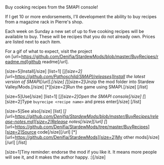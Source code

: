 ﻿Buy cooking recipes from the SMAPI console!

If I get 10 or more endorsements, I'll development the ability to buy recipes from a magazine rack in Pierre's shop.

Each week on Sunday a new set of up to five cooking recipes will be available to buy. These will be recipes that you do not already own. Prices are listed next to each item.

For a gif of what to expect, visit the project on [url=https://github.com/Denifia/StardewMods/blob/master/BuyRecipes/readme.md]github readme[/url].

[size=5]Install[/size]
[list=1]
[*][size=2][url=https://github.com/Pathoschild/SMAPI/releases]Install the latest version of SMAPI[/url].[/size]
[*][size=2]Unzip the mod folder into Stardew Valley/Mods.[/size]
[*][size=2]Run the game using SMAPI.[/size]
[/list]

[size=5]Use[/size]
[list=1]
[*][size=2]Open the SMAPI console[/size]
[*][size=2]Type `buyrecipe <recipe name>` and press enter[/size]
[/list]  

[size=5]See also[/size]
[list]
[*][url=https://github.com/Denifia/StardewMods/blob/master/BuyRecipes/release-notes.md][size=2]Release notes[/size][/url]
[*][url=https://github.com/Denifia/StardewMods/tree/master/BuyRecipes][size=2]Source code[/size][/url]
[*][url=https://github.com/Denifia/StardewMods][size=2]My other mods[/size][/url]
[/list]

[size=1]Tiny reminder: endorse the mod if you like it. It means more people will see it, and it makes the author happy. :)[/size]